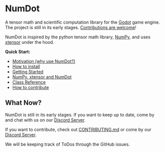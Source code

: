 # NumDot

A tensor math and scientific computation library for the [Godot](https://godotengine.org) game engine. The project is still in its early stages. [Contributions are welcome](https://github.com/Ivorforce/NumDot/blob/main/CONTRIBUTING.md)!

NumDot is inspired by the python tensor math library, [NumPy](https://numpy.org), and uses [xtensor](https://github.com/xtensor-stack/xtensor) under the hood.

**Quick Start:**
- [Motivation (why use NumDot?)](https://numdot.readthedocs.io/en/latest/index.html#motivation)
- [How to install](https://numdot.readthedocs.io/en/latest/how-to-install/how-to-install.html)
- [Getting Started](https://numdot.readthedocs.io/en/latest/how-to-use/getting_started.html)
- [NumPy, xtensor and NumDot](https://numdot.readthedocs.io/en/latest/how-to-use/numpy-xtensor-numdot.html)
- [Class Reference](https://numdot.readthedocs.io/en/latest/classes/index.html)
- [How to contribute](https://github.com/Ivorforce/NumDot/blob/main/CONTRIBUTING.md)

## What Now?

NumDot is still in its early stages. If you want to keep up to date, come by and chat with us on our [Discord Server](https://discord.gg/hxuWcAXF).

If you want to contribute, check out [CONTRIBUTING.md](https://github.com/Ivorforce/NumDot/blob/main/CONTRIBUTING.md) or come by our [Discord Server](https://discord.gg/hxuWcAXF).

We will be keeping track of ToDos through the GitHub issues.
